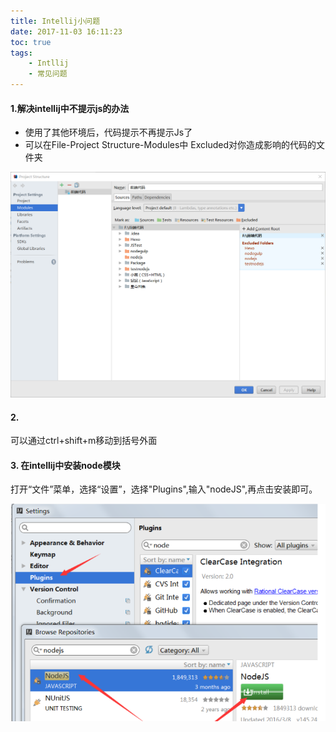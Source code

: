 ```yaml
---
title: Intellij小问题
date: 2017-11-03 16:11:23
toc: true
tags:
    - Intllij
    - 常见问题
---
```


#### 1.解决intellij中不提示js的办法
- 使用了其他环境后，代码提示不再提示Js了
- 可以在File-Project Structure-Modules中 Excluded对你造成影响的代码的文件夹

![img](Intellij小问题/1.png)

<!--more-->

#### 2. 
可以通过ctrl+shift+m移动到括号外面

#### 3. 在intellij中安装node模块
打开“文件”菜单，选择“设置”，选择"Plugins",输入"nodeJS",再点击安装即可。

![img](Intellij小问题/2.png)

